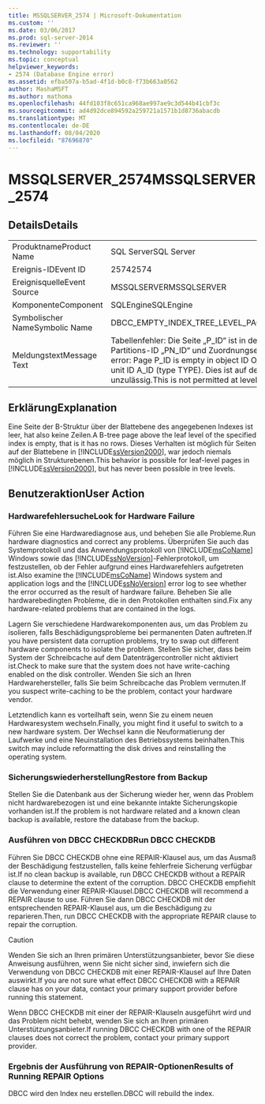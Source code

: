 ```yaml
---
title: MSSQLSERVER_2574 | Microsoft-Dokumentation
ms.custom: ''
ms.date: 03/06/2017
ms.prod: sql-server-2014
ms.reviewer: ''
ms.technology: supportability
ms.topic: conceptual
helpviewer_keywords:
- 2574 (Database Engine error)
ms.assetid: efba507a-b5ad-4f1d-b0c8-f73b663a0562
author: MashaMSFT
ms.author: mathoma
ms.openlocfilehash: 44fd103f8c651ca968ae997ae9c3d544b41cbf3c
ms.sourcegitcommit: ad4d92dce894592a259721a1571b1d8736abacdb
ms.translationtype: MT
ms.contentlocale: de-DE
ms.lasthandoff: 08/04/2020
ms.locfileid: "87696870"
---
```

# <a name="mssqlserver_2574"></a><span data-ttu-id="a9db2-102">MSSQLSERVER_2574</span><span class="sxs-lookup"><span data-stu-id="a9db2-102">MSSQLSERVER_2574</span></span>
    
## <a name="details"></a><span data-ttu-id="a9db2-103">Details</span><span class="sxs-lookup"><span data-stu-id="a9db2-103">Details</span></span>  
  
|||  
|-|-|  
|<span data-ttu-id="a9db2-104">Produktname</span><span class="sxs-lookup"><span data-stu-id="a9db2-104">Product Name</span></span>|<span data-ttu-id="a9db2-105">SQL Server</span><span class="sxs-lookup"><span data-stu-id="a9db2-105">SQL Server</span></span>|  
|<span data-ttu-id="a9db2-106">Ereignis-ID</span><span class="sxs-lookup"><span data-stu-id="a9db2-106">Event ID</span></span>|<span data-ttu-id="a9db2-107">2574</span><span class="sxs-lookup"><span data-stu-id="a9db2-107">2574</span></span>|  
|<span data-ttu-id="a9db2-108">Ereignisquelle</span><span class="sxs-lookup"><span data-stu-id="a9db2-108">Event Source</span></span>|<span data-ttu-id="a9db2-109">MSSQLSERVER</span><span class="sxs-lookup"><span data-stu-id="a9db2-109">MSSQLSERVER</span></span>|  
|<span data-ttu-id="a9db2-110">Komponente</span><span class="sxs-lookup"><span data-stu-id="a9db2-110">Component</span></span>|<span data-ttu-id="a9db2-111">SQLEngine</span><span class="sxs-lookup"><span data-stu-id="a9db2-111">SQLEngine</span></span>|  
|<span data-ttu-id="a9db2-112">Symbolischer Name</span><span class="sxs-lookup"><span data-stu-id="a9db2-112">Symbolic Name</span></span>|<span data-ttu-id="a9db2-113">DBCC_EMPTY_INDEX_TREE_LEVEL_PAGE</span><span class="sxs-lookup"><span data-stu-id="a9db2-113">DBCC_EMPTY_INDEX_TREE_LEVEL_PAGE</span></span>|  
|<span data-ttu-id="a9db2-114">Meldungstext</span><span class="sxs-lookup"><span data-stu-id="a9db2-114">Message Text</span></span>|<span data-ttu-id="a9db2-115">Tabellenfehler: Die Seite „P_ID“ ist in der Objekt-ID „O_ID“, Index-ID „I_ID“, Partitions-ID „PN_ID“ und Zuordnungseinheits-ID „A_ID“ (TYPE-Typ) leer.</span><span class="sxs-lookup"><span data-stu-id="a9db2-115">Table error: Page P_ID is empty in object ID O_ID, index ID I_ID, partition ID PN_ID, alloc unit ID A_ID (type TYPE).</span></span> <span data-ttu-id="a9db2-116">Dies ist auf der LEVEL-Ebene der B-Struktur unzulässig.</span><span class="sxs-lookup"><span data-stu-id="a9db2-116">This is not permitted at level LEVEL of the B-tree.</span></span>|  
  
## <a name="explanation"></a><span data-ttu-id="a9db2-117">Erklärung</span><span class="sxs-lookup"><span data-stu-id="a9db2-117">Explanation</span></span>  
 <span data-ttu-id="a9db2-118">Eine Seite der B-Struktur über der Blattebene des angegebenen Indexes ist leer, hat also keine Zeilen.</span><span class="sxs-lookup"><span data-stu-id="a9db2-118">A B-tree page above the leaf level of the specified index is empty, that is it has no rows.</span></span> <span data-ttu-id="a9db2-119">Dieses Verhalten ist möglich für Seiten auf der Blattebene in [!INCLUDE[ssVersion2000](../../includes/ssversion2000-md.md)], war jedoch niemals möglich in Strukturebenen.</span><span class="sxs-lookup"><span data-stu-id="a9db2-119">This behavior is possible for leaf-level pages in [!INCLUDE[ssVersion2000](../../includes/ssversion2000-md.md)], but has never been possible in tree levels.</span></span>  
  
## <a name="user-action"></a><span data-ttu-id="a9db2-120">Benutzeraktion</span><span class="sxs-lookup"><span data-stu-id="a9db2-120">User Action</span></span>  
  
### <a name="look-for-hardware-failure"></a><span data-ttu-id="a9db2-121">Hardwarefehlersuche</span><span class="sxs-lookup"><span data-stu-id="a9db2-121">Look for Hardware Failure</span></span>  
 <span data-ttu-id="a9db2-122">Führen Sie eine Hardwarediagnose aus, und beheben Sie alle Probleme.</span><span class="sxs-lookup"><span data-stu-id="a9db2-122">Run hardware diagnostics and correct any problems.</span></span> <span data-ttu-id="a9db2-123">Überprüfen Sie auch das Systemprotokoll und das Anwendungsprotokoll von [!INCLUDE[msCoName](../../includes/msconame-md.md)] Windows sowie das [!INCLUDE[ssNoVersion](../../includes/ssnoversion-md.md)]-Fehlerprotokoll, um festzustellen, ob der Fehler aufgrund eines Hardwarefehlers aufgetreten ist.</span><span class="sxs-lookup"><span data-stu-id="a9db2-123">Also examine the [!INCLUDE[msCoName](../../includes/msconame-md.md)] Windows system and application logs and the [!INCLUDE[ssNoVersion](../../includes/ssnoversion-md.md)] error log to see whether the error occurred as the result of hardware failure.</span></span> <span data-ttu-id="a9db2-124">Beheben Sie alle hardwarebedingten Probleme, die in den Protokollen enthalten sind.</span><span class="sxs-lookup"><span data-stu-id="a9db2-124">Fix any hardware-related problems that are contained in the logs.</span></span>  
  
 <span data-ttu-id="a9db2-125">Lagern Sie verschiedene Hardwarekomponenten aus, um das Problem zu isolieren, falls Beschädigungsprobleme bei permanenten Daten auftreten.</span><span class="sxs-lookup"><span data-stu-id="a9db2-125">If you have persistent data corruption problems, try to swap out different hardware components to isolate the problem.</span></span> <span data-ttu-id="a9db2-126">Stellen Sie sicher, dass beim System der Schreibcache auf dem Datenträgercontroller nicht aktiviert ist.</span><span class="sxs-lookup"><span data-stu-id="a9db2-126">Check to make sure that the system does not have write-caching enabled on the disk controller.</span></span> <span data-ttu-id="a9db2-127">Wenden Sie sich an Ihren Hardwarehersteller, falls Sie beim Schreibcache das Problem vermuten.</span><span class="sxs-lookup"><span data-stu-id="a9db2-127">If you suspect write-caching to be the problem, contact your hardware vendor.</span></span>  
  
 <span data-ttu-id="a9db2-128">Letztendlich kann es vorteilhaft sein, wenn Sie zu einem neuen Hardwaresystem wechseln.</span><span class="sxs-lookup"><span data-stu-id="a9db2-128">Finally, you might find it useful to switch to a new hardware system.</span></span> <span data-ttu-id="a9db2-129">Der Wechsel kann die Neuformatierung der Laufwerke und eine Neuinstallation des Betriebssystems beinhalten.</span><span class="sxs-lookup"><span data-stu-id="a9db2-129">This switch may include reformatting the disk drives and reinstalling the operating system.</span></span>  
  
### <a name="restore-from-backup"></a><span data-ttu-id="a9db2-130">Sicherungswiederherstellung</span><span class="sxs-lookup"><span data-stu-id="a9db2-130">Restore from Backup</span></span>  
 <span data-ttu-id="a9db2-131">Stellen Sie die Datenbank aus der Sicherung wieder her, wenn das Problem nicht hardwarebezogen ist und eine bekannte intakte Sicherungskopie vorhanden ist.</span><span class="sxs-lookup"><span data-stu-id="a9db2-131">If the problem is not hardware related and a known clean backup is available, restore the database from the backup.</span></span>  
  
### <a name="run-dbcc-checkdb"></a><span data-ttu-id="a9db2-132">Ausführen von DBCC CHECKDB</span><span class="sxs-lookup"><span data-stu-id="a9db2-132">Run DBCC CHECKDB</span></span>  
 <span data-ttu-id="a9db2-133">Führen Sie DBCC CHECKDB ohne eine REPAIR-Klausel aus, um das Ausmaß der Beschädigung festzustellen, falls keine fehlerfreie Sicherung verfügbar ist.</span><span class="sxs-lookup"><span data-stu-id="a9db2-133">If no clean backup is available, run DBCC CHECKDB without a REPAIR clause to determine the extent of the corruption.</span></span> <span data-ttu-id="a9db2-134">DBCC CHECKDB empfiehlt die Verwendung einer REPAIR-Klausel.</span><span class="sxs-lookup"><span data-stu-id="a9db2-134">DBCC CHECKDB will recommend a REPAIR clause to use.</span></span> <span data-ttu-id="a9db2-135">Führen Sie dann DBCC CHECKDB mit der entsprechenden REPAIR-Klausel aus, um die Beschädigung zu reparieren.</span><span class="sxs-lookup"><span data-stu-id="a9db2-135">Then, run DBCC CHECKDB with the appropriate REPAIR clause to repair the corruption.</span></span>  
  
> [!CAUTION]  
>  <span data-ttu-id="a9db2-136">Wenden Sie sich an Ihren primären Unterstützungsanbieter, bevor Sie diese Anweisung ausführen, wenn Sie nicht sicher sind, inwiefern sich die Verwendung von DBCC CHECKDB mit einer REPAIR-Klausel auf Ihre Daten auswirkt.</span><span class="sxs-lookup"><span data-stu-id="a9db2-136">If you are not sure what effect DBCC CHECKDB with a REPAIR clause has on your data, contact your primary support provider before running this statement.</span></span>  
  
 <span data-ttu-id="a9db2-137">Wenn DBCC CHECKDB mit einer der REPAIR-Klauseln ausgeführt wird und das Problem nicht behebt, wenden Sie sich an Ihren primären Unterstützungsanbieter.</span><span class="sxs-lookup"><span data-stu-id="a9db2-137">If running DBCC CHECKDB with one of the REPAIR clauses does not correct the problem, contact your primary support provider.</span></span>  
  
### <a name="results-of-running-repair-options"></a><span data-ttu-id="a9db2-138">Ergebnis der Ausführung von REPAIR-Optionen</span><span class="sxs-lookup"><span data-stu-id="a9db2-138">Results of Running REPAIR Options</span></span>  
 <span data-ttu-id="a9db2-139">DBCC wird den Index neu erstellen.</span><span class="sxs-lookup"><span data-stu-id="a9db2-139">DBCC will rebuild the index.</span></span>  
  
  
